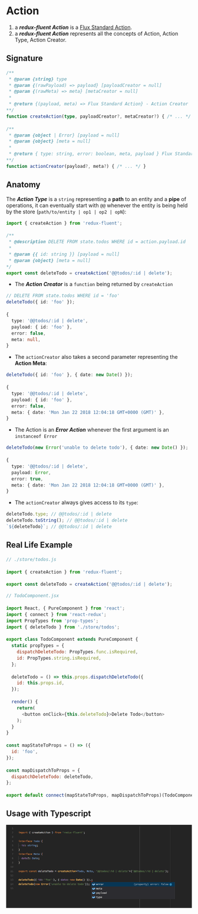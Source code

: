 # Action

1. a ***redux-fluent Action*** is a [Flux Standard Action](https://github.com/acdlite/flux-standard-action).
2. a ***redux-fluent Action*** represents all the concepts of Action, Action Type, Action Creator.

## Signature

```typescript
/**
 * @param {string} type
 * @param {(rawPayload) => payload} [payloadCreator = null]
 * @param {(rawMeta) => meta} [metaCreator = null]
 *
 * @return {(payload, meta) => Flux Standard Action} - Action Creator
**/
function createAction(type, payloadCreator?, metaCreator?) { /* ... */ };

/**
 * @param {object | Error} [payload = null]
 * @param {object} [meta = null]
 *
 * @return { type: string, error: boolean, meta, payload } Flux Standard Action
**/
function actionCreator(payload?, meta?) { /* ... */ }
```

## Anatomy
The ***Action Type*** is a `string` representing a **path** to an entity and a **pipe** of operations, it can eventually start with `@@` whenever the entity is being held by the store (`path/to/entity | op1 | op2 | opN`):

```typescript
import { createAction } from 'redux-fluent';

/**
 * @description DELETE FROM state.todos WHERE id = action.payload.id
 *
 * @param {{ id: string }} [payload = null]
 * @param {object} [meta = null]
*/
export const deleteTodo = createAction('@@todos/:id | delete');
```

- The ***Action Creator*** is a `function` being returned by `createAction`

```typescript
// DELETE FROM state.todos WHERE id = 'foo'
deleteTodo({ id: 'foo' });

{
  type: '@@todos/:id | delete',
  payload: { id: 'foo' },
  error: false,
  meta: null,
}
```

- The `actionCreator` also takes a second parameter representing the **Action Meta**:

```typescript
deleteTodo({ id: 'foo' }, { date: new Date() });

{
  type: '@@todos/:id | delete',
  payload: { id: 'foo' },
  error: false,
  meta: { date: 'Mon Jan 22 2018 12:04:18 GMT+0000 (GMT)' },
}
```

- The Action is an ***Error Action*** whenever the first argument is an `instanceof Error`

```typescript
deleteTodo(new Error('unable to delete todo'), { date: new Date() });

{
  type: '@@todos/:id | delete',
  payload: Error,
  error: true,
  meta: { date: 'Mon Jan 22 2018 12:04:18 GMT+0000 (GMT)' },
}
```

- The `actionCreator` always gives access to its `type`:

```typescript
deleteTodo.type; // @@todos/:id | delete
deleteTodo.toString(); // @@todos/:id | delete
`${deleteTodo}`; // @@todos/:id | delete
```

## Real Life Example

```typescript
// ./store/todos.js

import { createAction } from 'redux-fluent';

export const deleteTodo = createAction('@@todos/:id | delete');
```

```javascript
// TodoComponent.jsx

import React, { PureComponent } from 'react';
import { connect } from 'react-redux';
import PropTypes from 'prop-types';
import { deleteTodo } from './store/todos';

export class TodoComponent extends PureComponent {
  static propTypes = {
    dispatchDeleteTodo: PropTypes.func.isRequired,
    id: PropTypes.string.isRequired,
  };

  deleteTodo = () => this.props.dispatchDeleteTodo({
    id: this.props.id,
  });

  render() {
    return(
      <button onClick={this.deleteTodo}>Delete Todo</button>
    );
  }
}

const mapStateToProps = () => ({
  id: 'foo',
});

const mapDispatchToProps = {
  dispatchDeleteTodo: deleteTodo,
};

export default connect(mapStateToProps, mapDispatchToProps)(TodoComponent);
```

## Usage with Typescript

![Using redux-fluent actions with Typescript](./images/redux-fluent-ts-action.gif)
